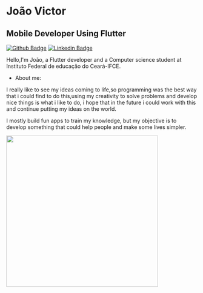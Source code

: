 # João Victor
## Mobile Developer Using Flutter
[![Github Badge](https://img.shields.io/badge/-Github-000?style=flat-square&logo=Github&logoColor=white&link=https://github.com/Jaofranca)](https://github.com/Jaofranca)
[![Linkedin Badge](https://img.shields.io/badge/-LinkedIn-blue?style=flat-square&logo=Linkedin&logoColor=white&link=https://www.linkedin.com/in/joão-victor-frança-02103911a/)](https://www.linkedin.com/in/joão-victor-frança-02103911a/)

Hello,I'm João, a Flutter developer and a Computer science student at Instituto Federal de educação do Ceará-IFCE.

- About me:

I really like to see my ideas coming to life,so programming was the best way that i could find to do this,using my creativity to solve problems and develop nice things is what i like to do, i hope that in the future i could work with this  and continue putting my ideas on the world.

I mostly build fun apps to train my knowledge, but my objective is to develop something that could help people and make some lives simpler.

<img width="400px" align="left" src="https://github-readme-stats.vercel.app/api/top-langs/?username=JaoFranca&hide=html&layout=compact&theme=dark%22" />
